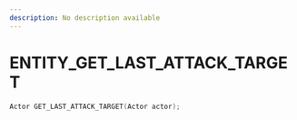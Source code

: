 ```yaml
---
description: No description available 
---
```


# ENTITY\_GET_LAST_ATTACK_TARGET

```cpp
Actor GET_LAST_ATTACK_TARGET(Actor actor);
```